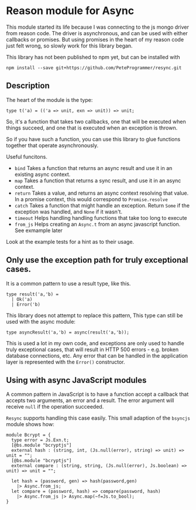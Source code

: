 # Reason module for Async

This module started its life because I was connecting to the js mongo driver
from reason code. The driver is asynchronous, and can be used with either
callbacks or promises. But using promises in the heart of my reason code just
felt wrong, so slowly work for this library began.

This library has not been published to npm yet, but can be installed with

    npm install --save git+https://github.com/PeteProgrammer/resync.git

## Description

The heart of the module is the type:

```
type t('a) = (('a => unit, exn => unit)) => unit;
```

So, it's a function that takes two callbacks, one that will be executed when
things succeed, and one that is executed when an exception is thrown.

So if you have such a function, you can use this library to glue functions
together that operate asynchronously.

Useful funcitons.

 * `bind` Takes a function that returns an async result and use it in an existing
     async context.
 * `map` Takes a function that returns a sync result, and use it in an async
     context.
 * `return` Takes a value, and returns an async context resolving that value. In
     a promise context, this would correspond to `Promise.resolve`
 * `catch` Takes a function that might handle an exception. Return `Some` if the
     exception was handled, and `None` if it wasn't.
 * `timeout` Helps handling handling functions that take too long to execute
 * `from_js` Helps creating an `Async.t` from an async javascript function. See
     exmample later

Look at the example tests for a hint as to their usage.

## Only use the exception path for truly exceptional cases.

It is a common pattern to use a result type, like this.
```
type result('a,'b) =
  | Ok('a)
  | Error('b)
```

This library does not attempt to replace this pattern,
This type can still be used with the async module:
```
type asyncResult('a,'b) = async(result('a,'b));
```

This is used a lot in my own code, and exceptions are only used to handle truly
exceptional cases, that will result in HTTP 500 errors - e.g. broken database
connections, etc. Any error that can be handled in the application layer is
represented with the `Error()` constructor.

## Using with async JavaScript modules

A common pattern in JavaScript is to have a function accept a callback that
accepts two arguments, an error and a result. The error argument will receive
`null` if the operation succeeded.

`Resync` supports handling this case easily. This small adaption of the
`bsyncjs` module shows how:

```
module Bcrypt = {
  type error = Js.Exn.t;
  [@bs.module "bcryptjs"]
  external hash : (string, int, (Js.null(error), string) => unit) => unit = "";
  [@bs.module "bcryptjs"]
  external compare : (string, string, (Js.null(error), Js.boolean) => unit) => unit = "";

  let hash = (password, gen) => hash(password,gen)
    |> Async.from_js;
  let compare = (password, hash) => compare(password, hash)
    |> Async.from_js |> Async.map(~f=Js.to_bool);
}
```



